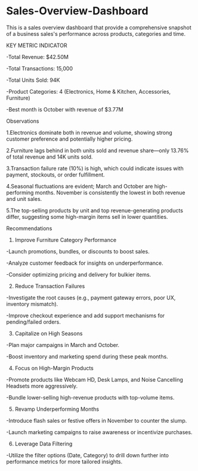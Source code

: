 # Sales-Overview-Dashboard
This is a sales overview dashboard that provide a comprehensive snapshot of a business sales's performance across products, categories and time.



KEY METRIC INDICATOR

-Total Revenue: $42.50M

-Total Transactions: 15,000

-Total Units Sold: 94K

-Product Categories: 4 (Electronics, Home & Kitchen, Accessories, Furniture)

-Best month is October with revenue of $3.77M

 

Observations

1.Electronics dominate both in revenue and volume, showing strong customer preference and potentially higher pricing.

2.Furniture lags behind in both units sold and revenue share—only 13.76% of total revenue and 14K units sold.

3.Transaction failure rate (10%) is high, which could indicate issues with payment, stockouts, or order fulfillment.

4.Seasonal fluctuations are evident; March and October are high-performing months. November is consistently the lowest in both revenue and unit sales.

5.The top-selling products by unit and top revenue-generating products differ, suggesting some high-margin items sell in lower quantities.

 

 Recommendations

1. Improve Furniture Category Performance

-Launch promotions, bundles, or discounts to boost sales.

-Analyze customer feedback for insights on underperformance.

-Consider optimizing pricing and delivery for bulkier items.

2. Reduce Transaction Failures

-Investigate the root causes (e.g., payment gateway errors, poor UX, inventory mismatch).

-Improve checkout experience and add support mechanisms for pending/failed orders.

3. Capitalize on High Seasons

-Plan major campaigns in March and October.

-Boost inventory and marketing spend during these peak months.

4. Focus on High-Margin Products

-Promote products like Webcam HD, Desk Lamps, and Noise Cancelling Headsets more aggressively.

-Bundle lower-selling high-revenue products with top-volume items.

5. Revamp Underperforming Months

-Introduce flash sales or festive offers in November to counter the slump.

-Launch marketing campaigns to raise awareness or incentivize purchases.

6. Leverage Data Filtering

-Utilize the filter options (Date, Category) to drill down further into performance metrics for more tailored insights.

